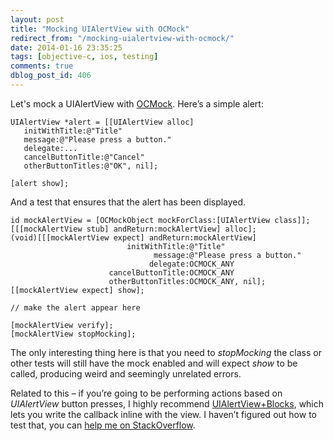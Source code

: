 ```yaml
---
layout: post
title: "Mocking UIAlertView with OCMock"
redirect_from: "/mocking-uialertview-with-ocmock/"
date: 2014-01-16 23:35:25
tags: [objective-c, ios, testing]
comments: true
dblog_post_id: 406
---
```

Let's mock a UIAlertView with [OCMock](http://ocmock.org/). Here’s a simple alert:

```objc
UIAlertView *alert = [[UIAlertView alloc]
   initWithTitle:@"Title"
   message:@"Please press a button."
   delegate:...
   cancelButtonTitle:@"Cancel"
   otherButtonTitles:@"OK", nil];

[alert show];
```

And a test that ensures that the alert has been displayed.

```objc
id mockAlertView = [OCMockObject mockForClass:[UIAlertView class]];
[[[mockAlertView stub] andReturn:mockAlertView] alloc];
(void)[[[mockAlertView expect] andReturn:mockAlertView]
                          initWithTitle:@"Title"
                                message:@"Please press a button."
                               delegate:OCMOCK_ANY
                      cancelButtonTitle:OCMOCK_ANY
                      otherButtonTitles:OCMOCK_ANY, nil];
[[mockAlertView expect] show];

// make the alert appear here

[mockAlertView verify];
[mockAlertView stopMocking];
```

The only interesting thing here is that you need to _stopMocking_ the class or other tests will still have the mock enabled and will expect _show_ to be called, producing weird and seemingly unrelated errors.

Related to this – if you’re going to be performing actions based on _UIAlertView_ button presses, I highly recommend [UIAlertView+Blocks](https://github.com/ryanmaxwell/UIAlertView-Blocks), which lets you write the callback inline with the view. I haven’t figured out how to test that, you can [help me on StackOverflow](http://stackoverflow.com/questions/21174836/how-can-i-mock-a-uialertview-with-a-callback).
